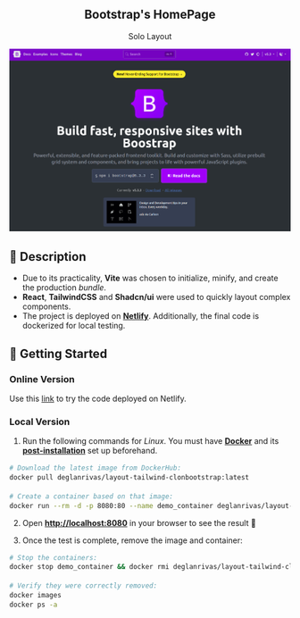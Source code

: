 <div align="center">
  <h2>Bootstrap's HomePage</h2>
  <p>
    Solo Layout
  </p>
  <img src="portada.png"></img>
</div>

## 📜 Description

- Due to its practicality, **Vite** was chosen to initialize, minify, and create the production *bundle*.
- **React**, **TailwindCSS** and **Shadcn/ui** were used to quickly layout complex components.
- The project is deployed on [**Netlify**](https://roaring-bublanina-1b1a88.netlify.app/). Additionally, the final code is dockerized for local testing.

## 🚀 Getting Started

### **Online Version**

Use this [link](https://roaring-bublanina-1b1a88.netlify.app/ "Probar Demo") to try the code deployed on Netlify.


### **Local Version**
1. Run the following commands for *Linux*. You must have [**Docker**](https://docs.docker.com/engine/install/) and its [**post-installation**](https://docs.docker.com/engine/install/linux-postinstall/) set up beforehand.

```bash
# Download the latest image from DockerHub:
docker pull deglanrivas/layout-tailwind-clonbootstrap:latest

# Create a container based on that image:
docker run --rm -d -p 8080:80 --name demo_container deglanrivas/layout-tailwind-clonbootstrap:latest

```

2. Open [**http://localhost:8080**](http://localhost:8080/) in your browser to see the result 🚀

3. Once the test is complete, remove the image and container:
```bash
# Stop the containers:
docker stop demo_container && docker rmi deglanrivas/layout-tailwind-clonbootstrap:latest

# Verify they were correctly removed:
docker images
docker ps -a
```